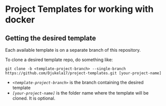 # Project Templates for working with docker

## Getting the desired template

Each available template is on a separate branch of this repository.

To clone a desired template repo, do something like:
```
git clone -b <template-project-branch> --single-branch https://github.com/Djukela17/project-templates.git [your-project-name]
```

- *`<template-project-branch>`* is the branch containing the desired template
- *`[your-project-name]`* is the folder name where the template will be cloned. It is optional.



